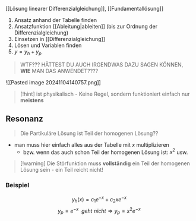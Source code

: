 [[Lösung linearer Differenzialgleichung]], [[Fundamentallösung]]

1. Ansatz anhand der Tabelle finden
2. Ansatzfunktion [[Ableitung|ableiten]] (bis zur Ordnung der Differenzialgleichung)
3. Einsetzen in [[Differenzialgleichung]]
4. Lösen und Variablen finden
5. $y = y_{h} + y_{p}$

> WTF??? HÄTTEST DU AUCH IRGENDWAS DAZU SAGEN KÖNNEN, **WIE** MAN DAS ANWENDET????

![[Pasted image 20241104140757.png]]

> [!hint] ist physikalisch - Keine Regel, sondern funktioniert einfach nur **meistens**



## Resonanz
> Die Partikuläre Lösung ist Teil der homogenen Lösung??

- man muss hier einfach alles aus der Tabelle mit $x$ multiplizieren
	- bzw. wenn das auch schon Teil der homogenen Lösung ist: $x^{2}$ usw.

> [!warning] Die Störfunktion muss **vollständig** ein Teil der homogenen Lösung sein - ein Teil reicht nicht!


### Beispiel
$$y_{h}(x) = c_{1}e^{-x} + c_{2}xe^{-x}$$
$$y_{p} = e^{-x}\ \ geht\ nicht \Longrightarrow y_{p} = x^{2}e^{-x}$$


